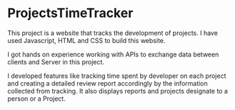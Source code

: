 # ProjectsTimeTracker

This project is a website that tracks the development of projects. I have used Javascript, HTML and CSS to build this website.

I got hands on experience working with APIs to exchange data between clients and Server in this project.

I developed features like tracking time spent by developer on each project and creating a detailed review report accordingly by the information collected from tracking. It also displays reports and projects designate to a person or a Project.
